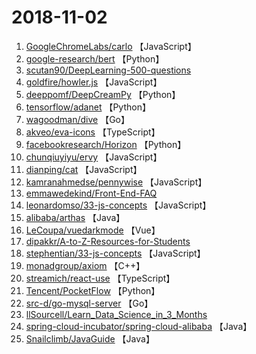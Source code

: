 # 2018-11-02

1. [GoogleChromeLabs/carlo](https://github.com/GoogleChromeLabs/carlo) 【JavaScript】
2. [google-research/bert](https://github.com/google-research/bert) 【Python】
3. [scutan90/DeepLearning-500-questions](https://github.com/scutan90/DeepLearning-500-questions) 
4. [goldfire/howler.js](https://github.com/goldfire/howler.js) 【JavaScript】
5. [deeppomf/DeepCreamPy](https://github.com/deeppomf/DeepCreamPy) 【Python】
6. [tensorflow/adanet](https://github.com/tensorflow/adanet) 【Python】
7. [wagoodman/dive](https://github.com/wagoodman/dive) 【Go】
8. [akveo/eva-icons](https://github.com/akveo/eva-icons) 【TypeScript】
9. [facebookresearch/Horizon](https://github.com/facebookresearch/Horizon) 【Python】
10. [chunqiuyiyu/ervy](https://github.com/chunqiuyiyu/ervy) 【JavaScript】
11. [dianping/cat](https://github.com/dianping/cat) 【JavaScript】
12. [kamranahmedse/pennywise](https://github.com/kamranahmedse/pennywise) 【JavaScript】
13. [emmawedekind/Front-End-FAQ](https://github.com/emmawedekind/Front-End-FAQ) 
14. [leonardomso/33-js-concepts](https://github.com/leonardomso/33-js-concepts) 【JavaScript】
15. [alibaba/arthas](https://github.com/alibaba/arthas) 【Java】
16. [LeCoupa/vuedarkmode](https://github.com/LeCoupa/vuedarkmode) 【Vue】
17. [dipakkr/A-to-Z-Resources-for-Students](https://github.com/dipakkr/A-to-Z-Resources-for-Students) 
18. [stephentian/33-js-concepts](https://github.com/stephentian/33-js-concepts) 【JavaScript】
19. [monadgroup/axiom](https://github.com/monadgroup/axiom) 【C++】
20. [streamich/react-use](https://github.com/streamich/react-use) 【TypeScript】
21. [Tencent/PocketFlow](https://github.com/Tencent/PocketFlow) 【Python】
22. [src-d/go-mysql-server](https://github.com/src-d/go-mysql-server) 【Go】
23. [llSourcell/Learn_Data_Science_in_3_Months](https://github.com/llSourcell/Learn_Data_Science_in_3_Months) 
24. [spring-cloud-incubator/spring-cloud-alibaba](https://github.com/spring-cloud-incubator/spring-cloud-alibaba) 【Java】
25. [Snailclimb/JavaGuide](https://github.com/Snailclimb/JavaGuide) 【Java】
